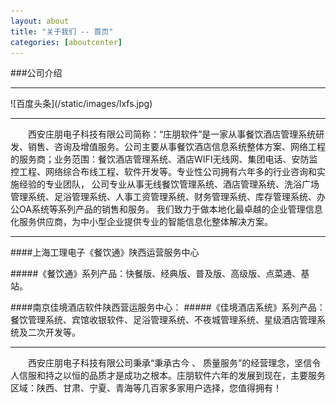 ```yaml
---
layout: about
title: "关于我们 -- 首页"
categories: [aboutcenter]
---
```

###公司介绍
<hr>
![百度头条](/static/images/lxfs.jpg)
<hr>
&emsp;&emsp;西安庄朋电子科技有限公司简称：“庄朋软件”是一家从事餐饮酒店管理系统研发、销售、咨询及增值服务。公司主要从事餐饮酒店信息系统整体方案、网络工程的服务商；业务范围：餐饮酒店管理系统、酒店WIFI无线网、集团电话、安防监控工程、网络综合布线工程、软件开发等。专业性公司拥有六年多的行业咨询和实施经验的专业团队，
公司专业从事无线餐饮管理系统、酒店管理系统、洗浴广场管理系统、足浴管理系统、人事工资管理系统、财务管理系统、库存管理系统、办公OA系统等系列产品的销售和服务。
我们致力于做本地化最卓越的企业管理信息化服务供应商，为中小型企业提供专业的智能信息化整体解决方案。  
<hr>
####上海工理电子《餐饮通》陕西运营服务中心<p>
#####《餐饮通》系列产品：快餐版、经典版、普及版、高级版、点菜通、基站。<p>
####南京佳境酒店软件陕西营运服务中心：
#####《佳境酒店系统》系列产品：餐饮管理系统、宾馆收银软件、足浴管理系统、不夜城管理系统、星级酒店管理系统及二次开发等。<p>
<hr>	
&emsp;&emsp;西安庄朋电子科技有限公司秉承“秉承古今 、 质量服务”的经营理念，坚信令人信服和持之以恒的品质才是成功之根本。庄朋软件六年的发展到现在，主要服务区域：陕西、甘肃、宁夏、青海等几百家多家用户选择，您值得拥有！
